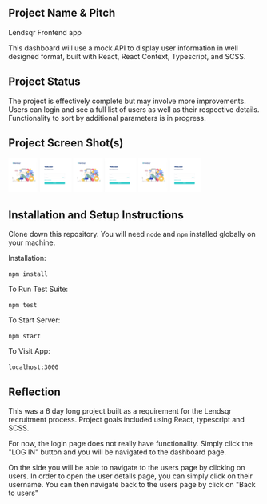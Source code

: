 ## Project Name & Pitch

Lendsqr Frontend app

This dashboard will use a mock API to display user information in well designed format, built with React, React Context, Typescript, and SCSS.

## Project Status
The project is effectively complete but may involve more improvements. Users can login and see a full list of users as well as their respective details. Functionality to sort by additional parameters is in progress.

## Project Screen Shot(s)
<img src ="./public/images/screenshots/1.png" alt="Login Page" width="25%" title='Login Page'/>
<img src ="./public/images/screenshots/1.png" alt="Users Page" width="25%" title='Login Page'/>
<img src ="./public/images/screenshots/1.png" alt="User details" width="25%" title='Login Page'/>


## Installation and Setup Instructions 

Clone down this repository. You will need `node` and `npm` installed globally on your machine.  

Installation:

`npm install`  

To Run Test Suite:  

`npm test`  

To Start Server:

`npm start`  

To Visit App:

`localhost:3000`  

## Reflection

This was a 6 day long project built as a requirement for the Lendsqr recruitment process. Project goals included using React, typescript and SCSS.

For now, the login page does not really have functionality. Simply click the "LOG IN" button and you will be navigated to the dashboard page.

On the side you will be able to navigate to the users page by clicking on users. In order to open the user details page, you can simply click on their username. You can then navigate back to the users page by click on "Back to users"